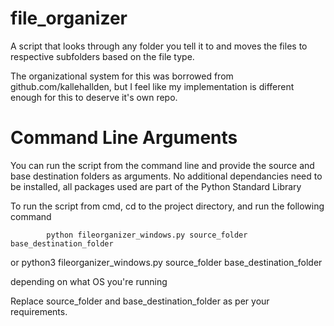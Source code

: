 # file_organizer

A script that looks through any folder you tell it to and moves the files to respective subfolders based on the file type.

The organizational system for this was borrowed from github.com/kallehallden, but I feel like my implementation is different enough for this to deserve it's own repo.


# Command Line Arguments

You can run the script from the command line and provide the source and base destination folders as arguments. No additional dependancies need to be installed, all packages used are part of the Python Standard Library

To run the script from cmd, cd to the project directory, and run the following command

            python fileorganizer_windows.py source_folder base_destination_folder 
            
or 
            python3 fileorganizer_windows.py source_folder base_destination_folder
            
depending on what OS you're running            

Replace source_folder and base_destination_folder as per your requirements.





